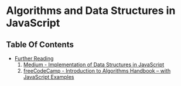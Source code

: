 # Algorithms and Data Structures in JavaScript

## Table Of Contents
- [Further Reading]()
    1. [Medium - Implementation of Data Structures in JavaScript](https://adarsh-gupta.medium.com/implementation-of-data-structures-in-javascript-bf8916532329)
    2. [freeCodeCamp - Introduction to Algorithms Handbook – with JavaScript Examples](https://www.freecodecamp.org/news/introduction-to-algorithms-with-javascript-examples/)